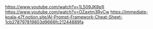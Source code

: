https://www.youtube.com/watch?v=1L509JK8p1I
https://www.youtube.com/watch?v=OZaxtm3RyCw
https://immediate-koala-e7f.notion.site/AI-Prompt-Framework-Cheat-Sheet-1cb278797819803d9666fc21244889fa
